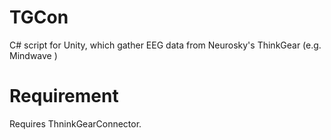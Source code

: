 # TGCon
C# script for Unity, which gather EEG data from Neurosky's ThinkGear (e.g. Mindwave )

# Requirement
Requires ThninkGearConnector.

